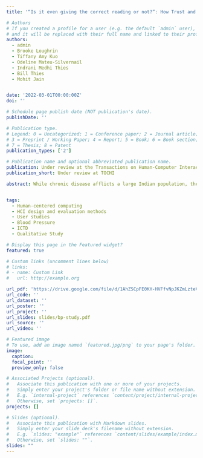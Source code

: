 ```yaml
---
title: '“Is it even giving the correct reading or not?”: How Trust and Relationships Mediate Chronic Disease Management in India'

# Authors
# If you created a profile for a user (e.g. the default `admin` user), write the username (folder name) here
# and it will be replaced with their full name and linked to their profile.
authors:
  - admin
  - Brooke Loughrin
  - Tiffany Amy Kuo
  - Odeline Mateu-Silvernail
  - Indrani Medhi Thies
  - Bill Thies
  - Mohit Jain


date: '2022-03-01T00:00:00Z'
doi: ''

# Schedule page publish date (NOT publication's date).
publishDate: ''

# Publication type.
# Legend: 0 = Uncategorized; 1 = Conference paper; 2 = Journal article;
# 3 = Preprint / Working Paper; 4 = Report; 5 = Book; 6 = Book section;
# 7 = Thesis; 8 = Patent
publication_types: ['2']

# Publication name and optional abbreviated publication name.
publication: Under review at the Transactions on Human-Computer Interactions (TOCHI).
publication_short: Under review at TOCHI

abstract: While chronic disease afflicts a large Indian population, the technologies used to manage chronic diseases have largely been informed by studies conducted in other sociocultural contexts. To address this gap, we conducted qualitative interviews with 21 patients clinically diagnosed with abnormal blood pressure (BP) living in low-resourced communities of Haryana, Uttarakhand and Uttar Pradesh in India. We found that patients’ trust in the BP ecosystem and social ties plays a significant role in shaping their perceptions of technology and chronic care. Trust in one actor of the ecosystem fosters trust in another, e.g., trust in BP reading depended on the type of device and the person measuring the BP. We also observed nuanced sharing and intermediation of BP devices. Based on our findings, we recommend designs to boost patients’ trust, familiarity, and access to technologies used in BP management and improve their experience of care in low-resource settings in India.


tags: 
  - Human-centered computing
  - HCI design and evaluation methods
  - User studies
  - Blood Pressure
  - ICTD
  - Qualitative Study

# Display this page in the Featured widget?
featured: true

# Custom links (uncomment lines below)
# links:
# - name: Custom Link
#   url: http://example.org

url_pdf: 'https://drive.google.com/file/d/1AhZSCpFE0KH-HVFfvNpJKZmLzteV7WjE/view?usp=sharing'
url_code: ''
url_dataset: ''
url_poster: ''
url_project: ''
url_slides: slides/bp-study.pdf
url_source: ''
url_video: ''

# Featured image
# To use, add an image named `featured.jpg/png` to your page's folder.
image:
  caption: 
  focal_point: ''
  preview_only: false

# Associated Projects (optional).
#   Associate this publication with one or more of your projects.
#   Simply enter your project's folder or file name without extension.
#   E.g. `internal-project` references `content/project/internal-project/index.md`.
#   Otherwise, set `projects: []`.
projects: []

# Slides (optional).
#   Associate this publication with Markdown slides.
#   Simply enter your slide deck's filename without extension.
#   E.g. `slides: "example"` references `content/slides/example/index.md`.
#   Otherwise, set `slides: ""`.
slides: ""
---
```

